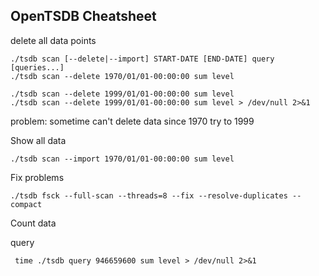 OpenTSDB Cheatsheet
---

delete all data points
```
./tsdb scan [--delete|--import] START-DATE [END-DATE] query [queries...]
./tsdb scan --delete 1970/01/01-00:00:00 sum level

./tsdb scan --delete 1999/01/01-00:00:00 sum level
./tsdb scan --delete 1999/01/01-00:00:00 sum level > /dev/null 2>&1
```
problem: sometime can't delete data since 1970 try to 1999

Show all data
```
./tsdb scan --import 1970/01/01-00:00:00 sum level
```

Fix problems
```
./tsdb fsck --full-scan --threads=8 --fix --resolve-duplicates --compact
```

Count data



query
```
 time ./tsdb query 946659600 sum level > /dev/null 2>&1
```
